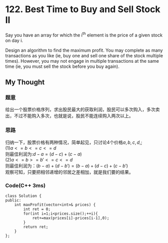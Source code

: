 # 122. Best Time to Buy and Sell Stock II
Say you have an array for which the i<sup>th</sup> element is the price of a given stock on day i.

Design an algorithm to find the maximum profit. You may complete as many transactions as you like (ie, buy one and sell one share of the stock multiple times). However, you may not engage in multiple transactions at the same time (ie, you must sell the stock before you buy again).

##  My Thought
###  题意
给出一个股票价格序列，求出股民最大的获取利润，股民可以多次购入，多次卖出，不过不能购入多次，也就是说，股民不能连续购入两次以上。
### 思路
归纳一下，股票价格有两种情况，简单起见，只讨论4个价格$a,b,c,d,$;  
(1)$a<=b<=c<=d$  
则最佳利润为:$d-a=(d-c)+(c-a)$  
(2)$a<=b>=b'<=c<=d$  
则最佳利润为：$(b-a)+(d-b')=(b-a)+(d-c)+(c-b')$  
观察可知，只要把相邻递增的邻居之差相加，就是我们要的结果。  
### Code(C++ 3ms)

	class Solution {
    public:
        int maxProfit(vector<int>& prices) {
            int ret = 0;
            for(int i=1;i<prices.size();++i){
                ret+=max(prices[i]-prices[i-1],0);
            }
            return ret;
        }
    };